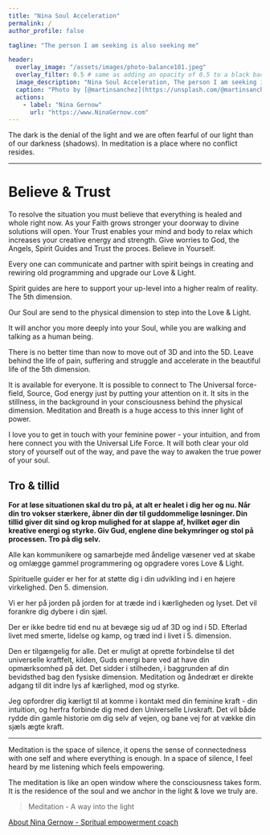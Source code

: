 ```yaml
---
title: "Nina Soul Acceleration"
permalink: /
author_profile: false

tagline: "The person I am seeking is also seeking me"

header:
  overlay_image: "/assets/images/photo-balance101.jpeg"
  overlay_filter: 0.5 # same as adding an opacity of 0.5 to a black background
  image_description: "Nina Soul Acceleration, The person I am seeking is also seeking me"
  caption: "Photo by [@martinsanchez](https://unsplash.com/@martinsanchez)"
  actions:
    - label: "Nina Gernow"
      url: "https://www.NinaGernow.com"
---
```

  
The dark is the denial of the light and we are often fearful of our light than of our darkness (shadows). In meditation is a place where no conflict resides.

---

# Believe & Trust

To resolve the situation you must believe that everything is healed and whole right now. As your Faith grows stronger your doorway to divine solutions will open.
Your Trust enables your mind and body to relax which increases your creative energy and strength.
Give worries to God, the Angels, Spirit Guides and Trust the proces. Believe in Yourself.

Every one can communicate and partner with spirit beings in creating and rewiring old programming and upgrade our Love & Light.

Spirit guides are here to support your up-level into a higher realm of reality. The 5th dimension.

Our Soul are send to the physical dimension to step into the Love & Light.

It will anchor you more deeply into your Soul, while you are walking and talking as a human being.

There is no better time than now to move out of 3D and into the 5D. Leave behind the life of pain, suffering and struggle and accelerate in the beautiful life of the 5th dimension.

It is available for everyone. It is possible to connect to The Universal force-field, Source, God energy just by putting your attention on it. It sits in the stillness, in the background in your consciousness behind the physical dimension. Meditation and Breath is a huge access to this inner light of power.

I love you to get in touch with your feminine power - your intuition, and from here connect you with the Universal Life Force. It will both clear your old story of yourself out of the way, and pave the way to awaken the true power of your soul.




## Tro & tillid

**For at løse situationen skal du tro på, at alt er healet i dig her og nu. Når din tro vokser stærkere, åbner din dør til guddommelige løsninger.
Din tillid giver dit sind og krop mulighed for at slappe af, hvilket øger din kreative energi og styrke.
Giv Gud, englene dine bekymringer og stol på processen. Tro på dig selv.**

Alle kan kommunikere og samarbejde med åndelige væsener ved at skabe og omlægge gammel programmering og opgradere vores Love & Light.

Spirituelle  guider er her for at støtte dig i din udvikling ind i en højere virkelighed. Den 5. dimension.

Vi er her på jorden på jorden for at træde ind i kærligheden og lyset. Det vil forankre dig dybere i din sjæl.

Der er ikke bedre tid end nu at bevæge sig ud af 3D og ind i 5D. Efterlad livet med smerte, lidelse og kamp, og træd ind i livet i 5. dimension.

Den er tilgængelig for alle. Det er muligt at oprette forbindelse til det universelle kraftfelt, kilden, Guds energi bare ved at have din opmærksomhed på det. Det sidder i stilheden, i baggrunden af din bevidsthed bag den fysiske dimension. Meditation og åndedræt er direkte adgang til dit indre lys af kærlighed, mod og styrke.

Jeg opfordrer dig kærligt til at komme i kontakt med din feminine kraft - din intuition, og herfra forbinde dig med den Universelle Livskraft. Det vil både rydde din gamle historie om dig selv af vejen, og bane vej for at vække din sjæls ægte kraft.


---


Meditation is the space of silence, it opens the sense of connectedness with one self and where everything is enough. In a space of silence, I feel heard by me listening which feels empowering.

The meditation is like an open window where the consciousness takes form. It is the residence of the soul and we anchor in the light & love we truly are.

> Meditation - A way into the light


[About Nina Gernow - Spritual empowerment coach](https://ninagernow.com/about/)
